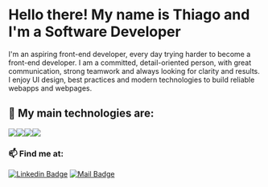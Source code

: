 <h1> Hello there! My name is Thiago and I'm a Software Developer </h1>

I'm an aspiring front-end developer, every day trying harder to become a front-end developer. I am a committed, detail-oriented person, with great communication, strong teamwork and always looking for clarity and results. I enjoy UI design, best practices and modern technologies to build reliable webapps and webpages.

<section>
  <h2>💎 My main technologies are:</h2>
  <div style="display: flex; flex-direction: row;">
    <img src="https://img.shields.io/badge/HTML-239120?style=for-the-badge&logo=html5&logoColor=white" />
    <img src="https://img.shields.io/badge/CSS-239120?&style=for-the-badge&logo=css3&logoColor=white" />
    <img src="https://img.shields.io/badge/Java-ED8B00?style=for-the-badge&logo=openjdk&logoColor=white"/>
    <img src="https://img.shields.io/badge/Figma-F24E1E?style=for-the-badge&logo=figma&logoColor=white" />
  </div>
</section>

<h3>📫 Find me at:</h3>
  
[![Linkedin Badge](https://img.shields.io/badge/Linkedin-blue?style=flat-square&logo=linkedin)](https://www.linkedin.com/in/thiago-marçal-prado)
[![Mail Badge](https://img.shields.io/badge/thiagomarcalp@gmail.com-F6F6F6?style=flat-square&logo=gmail)](mailto:thiagomarcalp@gmail.com)
